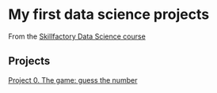 # My first data science projects
From the [Skillfactory Data Science course](https://skillfactory.ru/data-science-specialization)


## Projects
[Project 0. The game: guess the number]()




